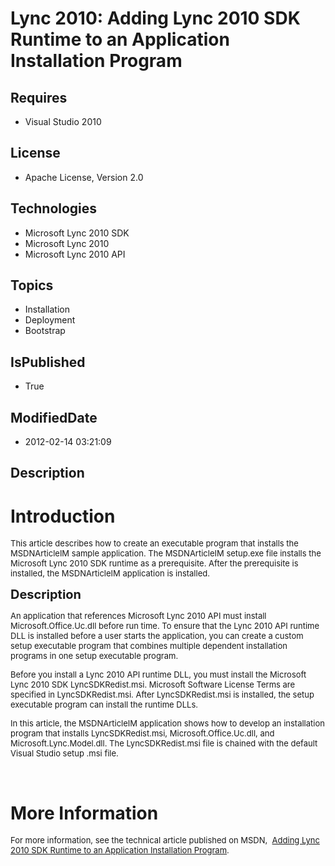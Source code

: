 # Lync 2010: Adding Lync 2010 SDK Runtime to an Application Installation Program
## Requires
* Visual Studio 2010
## License
* Apache License, Version 2.0
## Technologies
* Microsoft Lync 2010 SDK
* Microsoft Lync 2010
* Microsoft Lync 2010 API
## Topics
* Installation
* Deployment
* Bootstrap
## IsPublished
* True
## ModifiedDate
* 2012-02-14 03:21:09
## Description

<h1>Introduction</h1>
<p><span style="font-size:small">This article describes how to create an executable program that installs the MSDNArticleIM sample application. The MSDNArticleIM setup.exe file installs the Microsoft Lync 2010 SDK runtime as a prerequisite. After the prerequisite
 is installed, the MSDNArticleIM application is installed.</span></p>
<p><span style="font-size:20px; font-weight:bold">Description</span></p>
<p><span style="font-size:small">An application that references Microsoft Lync 2010 API must install Microsoft.Office.Uc.dll before run time. To ensure that the Lync 2010 API runtime DLL is installed before a user starts the application, you can create a custom
 setup executable program that combines multiple dependent installation programs in one setup executable program.</span></p>
<p><span style="font-size:small">Before you install a Lync 2010 API runtime DLL, you must install the Microsoft Lync 2010 SDK LyncSDKRedist.msi. Microsoft Software License Terms are specified in LyncSDKRedist.msi. After LyncSDKRedist.msi is installed, the setup
 executable program can install the runtime DLLs.</span></p>
<p><span style="font-size:small">In this article, the MSDNArticleIM application shows how to develop an installation program that installs LyncSDKRedist.msi, Microsoft.Office.Uc.dll, and Microsoft.Lync.Model.dll. The LyncSDKRedist.msi file is chained with the
 default Visual Studio setup .msi file.</span></p>
<p>&nbsp;</p>
<h1>More Information</h1>
<p><span style="font-size:small">For more information, see the technical article published on MSDN,&nbsp;
</span><span style="font-size:small"><a href="http://msdn.microsoft.com/en-us/library/hh145598.aspx">Adding Lync 2010 SDK Runtime to an Application Installation Program</a>.</span></p>

